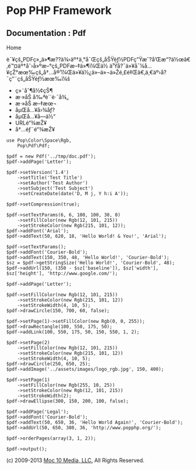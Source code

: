 Pop PHP Framework
=================

Documentation : Pdf
-------------------

Home

è¯¥çš„PDFç»„ä»¶æ??ä¾›äº†ä¸°å¯Œçš„åŠŸèƒ½PDFç”Ÿæˆ?å’Œæ“?ä½œã€‚é™¤äº†åˆ›å»ºæ–°çš„PDFæ–‡ä»¶ï¼Œä½
ä¹Ÿå?¯ä»¥å¯¼å…¥çŽ°æœ‰çš„å†…å®¹ï¼Œä»¥ä½¿ä»–ä»¬ä»Žé‚£é‡Œã€‚ä¸€äº›å?¯ç”¨çš„åŠŸèƒ½æœ‰ï¼š

-   ç»˜åˆ¶å½¢çŠ¶
-   æ·»åŠ å‰ªè´´è·¯å¾„
-   æ·»åŠ æ–‡æœ¬
-   åµŒå…¥å›¾åƒ?
-   åµŒå…¥å­—ä½“
-   URLé“¾æŽ¥
-   å†…éƒ¨é“¾æŽ¥

<!-- -->

    use Pop\Color\Space\Rgb,
        Pop\Pdf\Pdf;

    $pdf = new Pdf('../tmp/doc.pdf');
    $pdf->addPage('Letter');

    $pdf->setVersion('1.4')
        ->setTitle('Test Title')
        ->setAuthor('Test Author')
        ->setSubject('Test Subject')
        ->setCreateDate(date('D, M j, Y h:i A'));

    $pdf->setCompression(true);

    $pdf->setTextParams(6, 6, 100, 100, 30, 0)
        ->setFillColor(new Rgb(12, 101, 215))
        ->setStrokeColor(new Rgb(215, 101, 12));
    $pdf->addFont('Arial');
    $pdf->addText(50, 620, 18, 'Hello World! & You!', 'Arial');

    $pdf->setTextParams();
    $pdf->addFont('Courier-Bold');
    $pdf->addText(150, 350, 48, 'Hello World!', 'Courier-Bold');
    $sz = $pdf->getStringSize('Hello World!', 'Courier-Bold', 48);
    $pdf->addUrl(150, (350 - $sz['baseline']), $sz['width'], $sz['height'], 'http://www.google.com/');

    $pdf->addPage('Letter');

    $pdf->setFillColor(new Rgb(12, 101, 215))
        ->setStrokeColor(new Rgb(215, 101, 12))
        ->setStrokeWidth(4, 10, 5);
    $pdf->drawCircle(150, 700, 60, false);

    $pdf->setPage(1)->setFillColor(new Rgb(0, 0, 255));
    $pdf->drawRectangle(100, 550, 175, 50);
    $pdf->addLink(100, 550, 175, 50, 150, 550, 1, 2);

    $pdf->setPage(2)
        ->setFillColor(new Rgb(12, 101, 215))
        ->setStrokeColor(new Rgb(215, 101, 12))
        ->setStrokeWidth(4, 10, 5);
    $pdf->drawCircle(250, 650, 25);
    $pdf->addImage('../assets/images/logo_rgb.jpg', 150, 400);

    $pdf->setPage(1)
        ->setFillColor(new Rgb(255, 10, 25))
        ->setStrokeColor(new Rgb(12, 101, 215))
        ->setStrokeWidth(2);
    $pdf->drawEllipse(300, 150, 200, 100, false);

    $pdf->addPage('Legal');
    $pdf->addFont('Courier-Bold');
    $pdf->addText(50, 650, 36, 'Hello World Again!', 'Courier-Bold');
    $pdf->addUrl(50, 650, 380, 36, 'http://www.popphp.org/');

    $pdf->orderPages(array(3, 1, 2));

    $pdf->output();

\(c) 2009-2013 [Moc 10 Media, LLC.](http://www.moc10media.com) All
Rights Reserved.

